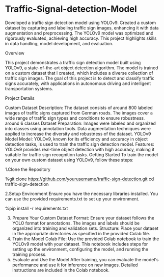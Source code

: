# Traffic-Signal-detection-Model
Developed a traffic sign detection model using YOLOv9. Created a custom dataset by capturing and labeling traffic sign images, enhancing it with data augmentation and preprocessing. The YOLOv9 model was optimized and rigorously evaluated, achieving high accuracy. This project highlights skills in data handling, model development, and evaluation.

Overview

This project demonstrates a traffic sign detection model built using YOLOv9, a state-of-the-art object detection algorithm. The model is trained on a custom dataset that I created, which includes a diverse collection of traffic sign images. The goal of this project is to detect and classify traffic signs accurately, with applications in autonomous driving and intelligent transportation systems.

Project Details

Custom Dataset
Description: The dataset consists of around 800 labeled images of traffic signs captured from German roads. The images cover a wide range of traffic sign types and conditions to ensure robustness. around 6 classes 
Dataset Preparation: Images were labeled and organized into classes using annotation tools. Data augmentation techniques were applied to increase the diversity and robustness of the dataset.
YOLOv9 Model
Model: YOLOv9, known for its efficiency and accuracy in object detection tasks, is used to train the traffic sign detection model.
Features: YOLOv9 provides real-time object detection with high accuracy, making it suitable for traffic sign recognition tasks.
Getting Started
To train the model on your own custom dataset using YOLOv9, follow these steps:

1.Clone the Repository

%git clone https://github.com/yourusername/traffic-sign-detection.git
cd traffic-sign-detection


2.Setup Environment
Ensure you have the necessary libraries installed. You can use the provided requirements.txt to set up your environment.

%pip install -r requirements.txt

3. Prepare Your Custom Dataset
Format: Ensure your dataset follows the YOLO format for annotations. The images and labels should be organized into training and validation sets.
Structure: Place your dataset in the appropriate directories as specified in the provided Colab file.
4. Train the Model
Colab File: Use the provided Colab notebook to train the YOLOv9 model with your dataset. This notebook includes steps for setting up the environment, configuring the model, and running the training process.
5. Evaluate and Use the Model
After training, you can evaluate the model's performance and use it for inference on new images. Detailed instructions are included in the Colab notebook.

